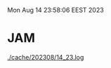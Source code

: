 Mon Aug 14 23:58:06 EEST 2023
# JAM
<a href='./cache/202308/14_23.log'>./cache/202308/14_23.log</a>
